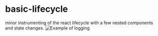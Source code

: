 # basic-lifecycle
minor instrumenting of the react lifecycle with a few nested components and
state changes.
![Example of
logging](https://raw.githubusercontent.com/kzsh/basic-lifecycle/master/assets/example.png)

